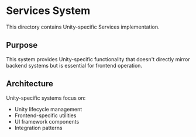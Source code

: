 # Services System

This directory contains Unity-specific Services implementation.

## Purpose

This system provides Unity-specific functionality that doesn't directly mirror backend systems but is essential for frontend operation.

## Architecture

Unity-specific systems focus on:
- Unity lifecycle management
- Frontend-specific utilities
- UI framework components
- Integration patterns
